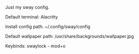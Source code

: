 Just my sway config.

Default terminal:
Alacritty

Install config path:
~/.config/sway/config

Default wallpaper path:
/usr/share/backgrounds/wallpaper.jpg

Keybinds:
swaylock - mod+o
